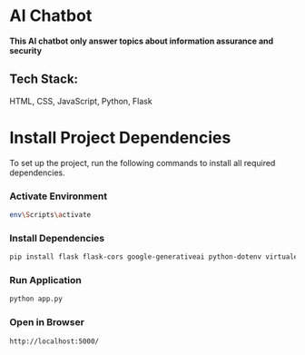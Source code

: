 # AI Chatbot

**This AI chatbot only answer topics about information assurance and security**

## Tech Stack:

HTML, CSS, JavaScript, Python, Flask

# Install Project Dependencies

To set up the project, run the following commands to install all required dependencies.

### Activate Environment

```bash
env\Scripts\activate
```

### Install Dependencies

```bash
pip install flask flask-cors google-generativeai python-dotenv virtualenv
```

### Run Application

```bash
python app.py
```

### Open in Browser

```bash
http://localhost:5000/
```
